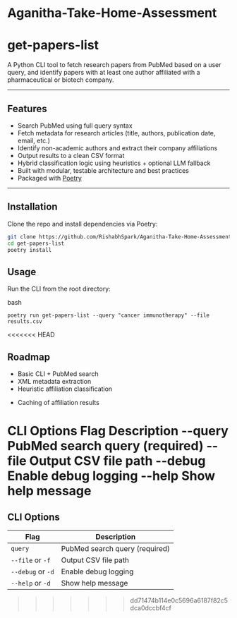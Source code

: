 # Aganitha-Take-Home-Assessment

# get-papers-list

A Python CLI tool to fetch research papers from PubMed based on a user query, and identify papers with at least one author affiliated with a pharmaceutical or biotech company.

---

## Features

- Search PubMed using full query syntax
- Fetch metadata for research articles (title, authors, publication date, email, etc.)
- Identify non-academic authors and extract their company affiliations
- Output results to a clean CSV format
- Hybrid classification logic using heuristics + optional LLM fallback
- Built with modular, testable architecture and best practices
- Packaged with [Poetry](https://python-poetry.org/)

---

## Installation

Clone the repo and install dependencies via Poetry:

```bash
git clone https://github.com/RishabhSpark/Aganitha-Take-Home-Assessment.git
cd get-papers-list
poetry install
```

## Usage
Run the CLI from the root directory:

bash
```
poetry run get-papers-list --query "cancer immunotherapy" --file results.csv
```

<<<<<<< HEAD
## Roadmap
- Basic CLI + PubMed search
- XML metadata extraction
- Heuristic affiliation classification
<!-- - LLM-based fallback classifier -->
- Caching of affiliation results


CLI Options
Flag	Description
--query	PubMed search query (required)
--file	Output CSV file path
--debug	Enable debug logging
--help	Show help message
=======
## CLI Options

| Flag              | Description                              |
|-------------------|------------------------------------------|
| `query`           | PubMed search query (required)           |
| `--file` or `-f`  | Output CSV file path                     |
| `--debug` or `-d` | Enable debug logging                     |
| `--help` or `-d`  | Show help message                        |
>>>>>>> dd71474b114e0c5696a6187f82c5dca0dccbf4cf
